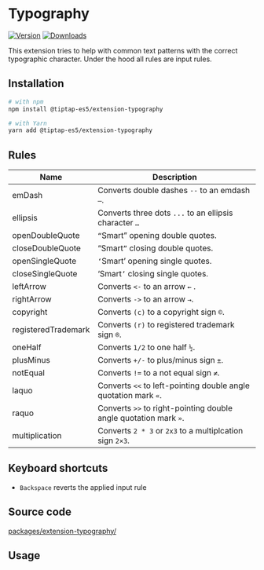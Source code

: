 # Typography

[![Version](https://img.shields.io/npm/v/@tiptap-es5/extension-typography.svg?label=version)](https://www.npmjs.com/package/@tiptap-es5/extension-typography)
[![Downloads](https://img.shields.io/npm/dm/@tiptap-es5/extension-typography.svg)](https://npmcharts.com/compare/@tiptap-es5/extension-typography?minimal=true)

This extension tries to help with common text patterns with the correct typographic character. Under the hood all rules are input rules.

## Installation

```bash
# with npm
npm install @tiptap-es5/extension-typography

# with Yarn
yarn add @tiptap-es5/extension-typography
```

## Rules

| Name                | Description                                                                             |
| ------------------- | --------------------------------------------------------------------------------------- |
| emDash              | Converts double dashes `--` to an emdash `—`.                                           |
| ellipsis            | Converts three dots `...` to an ellipsis character `…`                                  |
| openDoubleQuote     | `“`Smart” opening double quotes.                                                        |
| closeDoubleQuote    | “Smart`”` closing double quotes.                                                        |
| openSingleQuote     | `‘`Smart’ opening single quotes.                                                        |
| closeSingleQuote    | ‘Smart`’` closing single quotes.                                                        |
| leftArrow           | Converts <code><&dash;</code> to an arrow `←` .                                         |
| rightArrow          | Converts <code>&dash;></code> to an arrow `→`.                                          |
| copyright           | Converts `(c)` to a copyright sign `©`.                                                 |
| registeredTrademark | Converts `(r)` to registered trademark sign `®`.                                        |
| oneHalf             | Converts `1/2` to one half `½`.                                                         |
| plusMinus           | Converts `+/-` to plus/minus sign `±`.                                                  |
| notEqual            | Converts <code style="font-variant-ligatures: none;">!=</code> to a not equal sign `≠`. |
| laquo               | Converts `<<` to left-pointing double angle quotation mark `«`.                         |
| raquo               | Converts `>>` to right-pointing double angle quotation mark `»`.                        |
| multiplication      | Converts `2 * 3` or `2x3` to a multiplcation sign `2×3`.                                |

## Keyboard shortcuts

- `Backspace` reverts the applied input rule

## Source code

[packages/extension-typography/](https://github.com/ueberdosis/tiptap/blob/main/packages/extension-typography/)

## Usage

<demo name="Extensions/Typography" highlight="12,31" />
